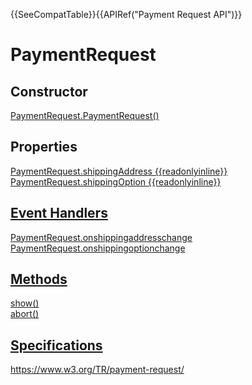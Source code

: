 {{SeeCompatTable}}{{APIRef("Payment Request API")}}

# PaymentRequest

## Constructor

<dl>
  <dt><a href="PaymentRequest_Constructor.md">PaymentRequest.PaymentRequest()</a></dt>
  <dd></dd>
</dl>

## Properties

<dl>
  <dt><a href="PaymentRequest.shippingAddress.md">PaymentRequest.shippingAddress {{readonlyinline}}</a></dt>
  <dd><dd>
  <dt><a href="PaymentRequest.shippingOption.md">PaymentRequest.shippingOption {{readonlyinline}}</dt>
  <dd><dd>
</dl>

## Event Handlers

<dl>
  <dt><a href="PaymentRequest.onshippingaddresschange.md">PaymentRequest.onshippingaddresschange</dt>
  <dd><dd>
  <dt><a href="PaymentRequest.onshippingoptionchange.md">PaymentRequest.onshippingoptionchange</dt>
  <dd><dd>
</dl>

## Methods

<dl>
  <dt><a href="PaymentRequest.show.md">show()</dt>
  <dd><dd>
  <dt><a href="PaymentRequest.abort.md">abort()</dt>
  <dd><dd>
</dl>

## Specifications

<https://www.w3.org/TR/payment-request/>